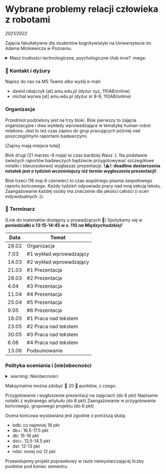 # Wybrane problemy relacji człowieka z robotami
*2021/2022*

Zajęcia fakultatywne dla studentów kognitywistyki na Uniwersytecie im. Adama Mickiewicza w Poznaniu.

<details>
	<summary>Masz trudności technologiczne, psychologiczne i/lub inne? :mega:</summary>
Jeśli doświadczasz kryzysu emocjonalnego i niepokoju z racji na sytuację pandemiczną, Wydział Psychologii i Kognitywistyki oferuje bezpłatne wsparcie i konsultacje psychologiczne: http://psychologia.amu.edu.pl/wsparcie/.
Jeśli czujesz, że studiowanie Cię przerasta, że napotykasz problemy ponad swoje siły i umiejętności, możesz zwrócić się do psychologicznego konsultanta do spraw trudności w studiowaniu: https://amu.edu.pl/studenci/studenci-z-niepelnosprawnosciami/Psychologiczny-konsultant-ds.-trudnosci-w-procesie-studiowania.
Jeśli przechodzisz przez gorszy okres lub potrzebujesz wsparcia z innego powodu, nie bój i nie wstydź się zasięgnąć pomocy psychologicznej: https://amu.edu.pl/studenci/przewodnik_studenta/pomoc-psychologiczna.
Jeśli masz trudności technologiczne lub zdrowotne, uniemożliwiające lub znacznie utrudniające realizowanie przedmiotu, proszę skontaktuj się z nami abyśmy mogli wypracować plan Twojego uczestnictwa w zajęciach.
</details>

### :e-mail: Kontakt i dyżury

Napisz do nas na MS Teams albo wyślij e-mail:
* dawid.ratajczyk [at] amu.edu.pl (dyżur xyz, 110AB/online)
* michal.wyrwa [at] amu.edu.pl (dyżur śr 8-9, 110AB/online)

### Organizacja

Przedmiot podzielony jest na trzy bloki. Blok pierwszy to zajęcia organizacyjne i dwa wykłady wprowadzające w tematykę human-robot relations. Jest to też czas zapisu do grup pracujących później nad poszczególnymi raportami badawczymi.

[Zapisy mają miejsce tutej]

Blok drugi (21 marzec-9 maja) to czas bardziej Wasz :). Na podstawie świeżych raportów badawczych będziecie przygotowywać szczegółowe notatki i (dwuosobowo) wygłaszać prezentacje. **!:warning:!: deadline dostarczenia notatek jest o tydzień wcześniejszy niż termin wygłoszenia prezentacji!**.

Blok trzeci (16 maj-6 czerwiec) to czas wspólnego pisania zespołowego raportu końcowego. Każdy tydzień odpowiada pracy nad inną sekcją tekstu. Zaangażowanie każdej osoby ma znaczenie dla jakości całości (i ocen indywidualnych :)).


### :calendar: Terminarz

(Link do materiałów dostępny u prowadzących :imp:)
Spotykamy się w **poniedziałki o 13:15-14:45 w s. 110 _na Międzychodzkiej!_**

| Data  | Temat                   |
| ----- | ----------------------- |
| 28.02 | Organizacja             |
| 7.03  | #1 wykład wprowadzający |
| 14.03 | #2 wykład wprowadzający |
| 21.03 | #1 Prezentacja          |
| 28.03 | #2 Prezentacja          |
| 4.04  | #3 Prezentacja          |
| 11.04 | #4 Prezentacja          |
| 25.04 | #5 Prezentacja          |
| 9.05  | #6 Prezentacja          |
| 16.05 | #1 Praca nad tekstem    |
| 23.05 | #2 Praca nad tekstem    |
| 30.05 | #3 Praca nad tekstem    |
| 6.06  | #4 Praca nad tekstem    |
| 13.06 | Podsumowanie            |

### Polityka oceniania i (nie)obecności

<details>
	<summary> :warning: Nieobecności</summary>
Jednorazowe nieobecności nie stanowią problemu, ale częstsze już tak: w trosce o jakość Waszej partycypacji w zajęciach i tego, co możecie z nich wynieść, zaliczenie przedmiotu może być w takim przypadku bardziej kłopotliwe. 3 i 4 nieobecność skutkuje koniecznością odrobienia zajęć (spojler: będę prosić o napisanie eseju). Więcej niż 4 nieobecności oznaczają niezaliczenie zajęć.
</details>

Maksymalnie można zdobyć :star2: 20 :star2: punktów, z czego:

Przygotowanie i wygłoszenie prezentacji na zajęciach (do 6 pkt)
Napisanie notatki z wybranego artykułu (do 8 pkt)
Zaangażowanie w przygotowanie końcowego, grupowego projektu (do 6 pkt)

Ocena końcowa wystawiana jest zgodnie z poniższą skalą:

* bdb: co najmniej 18 pkt
* db+: 16.5-17.5 pkt
* db: 15-16 pkt
* dst+: 13.5-14.5 pkt
* dst: 12-13 pkt
* ndst: mniej niż 12 pkt

Przewidujemy projekt poprawkowy w razie niewystarczającej liczby punktów pod koniec semestru.